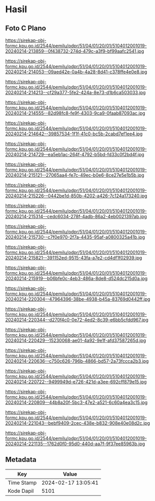 # Hasil

## Foto C Plano

https://sirekap-obj-formc.kpu.go.id/2544/pemilu/pdpr/51/04/01/20/01/5104012001019-20240214-213859--0f438732-274d-479c-a3f9-bf99aafc2541.jpg

https://sirekap-obj-formc.kpu.go.id/2544/pemilu/pdpr/51/04/01/20/01/5104012001019-20240214-214053--09aed42e-0a4b-4a28-8d41-c378ffe4e0e8.jpg

https://sirekap-obj-formc.kpu.go.id/2544/pemilu/pdpr/51/04/01/20/01/5104012001019-20240214-214213--cf29a377-5fe2-424a-8e73-d1b6ca503033.jpg

https://sirekap-obj-formc.kpu.go.id/2544/pemilu/pdpr/51/04/01/20/01/5104012001019-20240214-214555--82d98fc8-fe9f-4303-9ca9-0faab87093ac.jpg

https://sirekap-obj-formc.kpu.go.id/2544/pemilu/pdpr/51/04/01/20/01/5104012001019-20240214-214642--39857534-1f1f-41c0-bc5b-2cabd7ef1ee4.jpg

https://sirekap-obj-formc.kpu.go.id/2544/pemilu/pdpr/51/04/01/20/01/5104012001019-20240214-214729--ea5eb1ac-264f-4792-b5bd-fd33c0f2bd4f.jpg

https://sirekap-obj-formc.kpu.go.id/2544/pemilu/pdpr/51/04/01/20/01/5104012001019-20240214-215121--27065aa4-fe7c-49ec-b0e6-8ce27e5e1b5b.jpg

https://sirekap-obj-formc.kpu.go.id/2544/pemilu/pdpr/51/04/01/20/01/5104012001019-20240214-215226--0442be1d-850b-4202-a426-7c124a173240.jpg

https://sirekap-obj-formc.kpu.go.id/2544/pemilu/pdpr/51/04/01/20/01/5104012001019-20240214-215314--cedc6034-278f-4adb-86a2-4eb0021397ab.jpg

https://sirekap-obj-formc.kpu.go.id/2544/pemilu/pdpr/51/04/01/20/01/5104012001019-20240214-215730--c7f0e970-2f7a-4435-95af-a0800325a41b.jpg

https://sirekap-obj-formc.kpu.go.id/2544/pemilu/pdpr/51/04/01/20/01/5104012001019-20240214-215821--391152ed-9515-43fa-a7e2-cd4df1f02939.jpg

https://sirekap-obj-formc.kpu.go.id/2544/pemilu/pdpr/51/04/01/20/01/5104012001019-20240214-215919--b06bfe0c-4eb3-486a-8de8-d524dc215d0a.jpg

https://sirekap-obj-formc.kpu.go.id/2544/pemilu/pdpr/51/04/01/20/01/5104012001019-20240214-220304--47964396-38be-4938-b45a-83769d0442ff.jpg

https://sirekap-obj-formc.kpu.go.id/2544/pemilu/pdpr/51/04/01/20/01/5104012001019-20240214-220344--d270f4c0-0e72-4ed2-8c39-e6bb5cfdd967.jpg

https://sirekap-obj-formc.kpu.go.id/2544/pemilu/pdpr/51/04/01/20/01/5104012001019-20240214-220429--15230068-ae01-4a92-9e1f-afd37587265d.jpg

https://sirekap-obj-formc.kpu.go.id/2544/pemilu/pdpr/51/04/01/20/01/5104012001019-20240214-220636--c750c626-796b-4866-bd57-2a73fccca2b3.jpg

https://sirekap-obj-formc.kpu.go.id/2544/pemilu/pdpr/51/04/01/20/01/5104012001019-20240214-220722--9499949d-e726-421d-a3ee-692cff879e15.jpg

https://sirekap-obj-formc.kpu.go.id/2544/pemilu/pdpr/51/04/01/20/01/5104012001019-20240214-220809--44b8a20f-5bc3-47e2-a521-6c60a4ea3c15.jpg

https://sirekap-obj-formc.kpu.go.id/2544/pemilu/pdpr/51/04/01/20/01/5104012001019-20240214-221043--bebf9409-2cec-438e-b832-908e40e08d2c.jpg

https://sirekap-obj-formc.kpu.go.id/2544/pemilu/pdpr/51/04/01/20/01/5104012001019-20240214-221135--1762d0f0-95d0-440d-aa7f-9f37ee85963b.jpg


## Metadata

| Key        | Value               |
| ---------- | ------------------- |
| Time Stamp | 2024-02-17 13:05:41 |
| Kode Dapil | 5101                |




